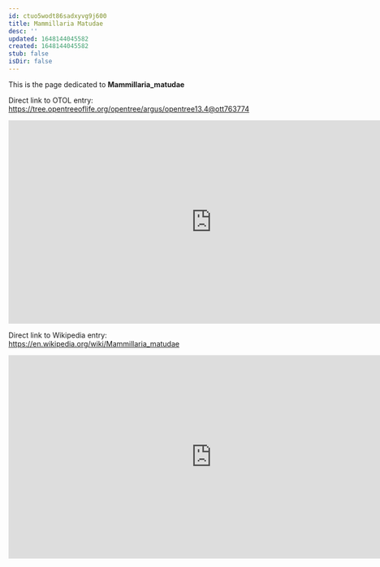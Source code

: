 ```yaml
---
id: ctuo5wodt86sadxyvg9j600
title: Mammillaria Matudae
desc: ''
updated: 1648144045582
created: 1648144045582
stub: false
isDir: false
---
```

This is the page dedicated to **Mammillaria_matudae**


Direct link to OTOL entry: https://tree.opentreeoflife.org/opentree/argus/opentree13.4@ott763774



<html>
    <body>
    <iframe src="https://tree.opentreeoflife.org/opentree/argus/opentree13.4@ott763774"
    width="800" height="400" frameborder="0" allowfullscreen> </iframe>
    </body>
</html>
    


Direct link to Wikipedia entry: https://en.wikipedia.org/wiki/Mammillaria_matudae



<html>
    <body>
    <iframe src="https://en.wikipedia.org/wiki/Mammillaria_matudae"
    width="800" height="400" frameborder="0" allowfullscreen> </iframe>
    </body>
</html>
    
